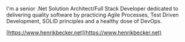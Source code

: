 I'm a senior .Net Solution Architect/Full Stack Developer dedicated to delivering quality software by practicing Agile Processes, Test Driven Development, SOLID principles and a healthy dose of DevOps.

[https://www.henrikbecker.net](https://www.henrikbecker.net)

<!---
handiman/handiman is a ✨ special ✨ repository because its `README.md` (this file) appears on your GitHub profile.
You can click the Preview link to take a look at your changes.
--->

